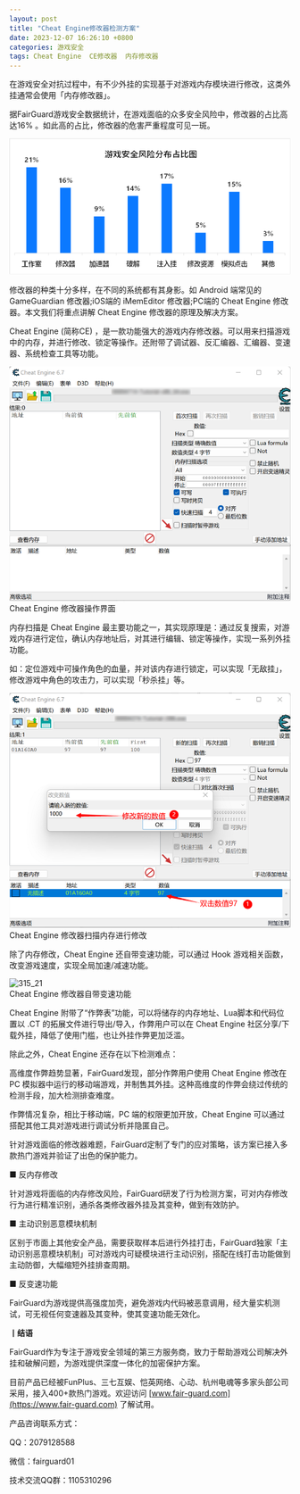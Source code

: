 ```yaml
---
layout: post
title: "Cheat Engine修改器检测方案"
date: 2023-12-07 16:26:10 +0800
categories: 游戏安全
tags: Cheat Engine  CE修改器  内存修改器
---
```


在游戏安全对抗过程中，有不少外挂的实现基于对游戏内存模块进行修改，这类外挂通常会使用「内存修改器」。<!-- more -->  

据FairGuard游戏安全数据统计，在游戏面临的众多安全风险中，修改器的占比高达16% 。如此高的占比，修改器的危害严重程度可见一斑。  

![315_21](/assets/res/202103/游戏安全风险占比.png)  

修改器的种类十分多样，在不同的系统都有其身影。如 Android 端常见的GameGuardian 修改器;iOS端的 iMemEditor 修改器;PC端的 Cheat Engine 修改器。本文我们将重点讲解 Cheat Engine 修改器的原理及解决方案。  

Cheat Engine (简称CE) ，是一款功能强大的游戏内存修改器。可以用来扫描游戏中的内存，并进行修改、锁定等操作。还附带了调试器、反汇编器、汇编器、变速器、系统检查工具等功能。  

![315_21](/assets/res/202103/CE修改器.png)  
Cheat Engine 修改器操作界面  

内存扫描是 Cheat Engine 最主要功能之一，其实现原理是：通过反复搜索，对游戏内存进行定位，确认内存地址后，对其进行编辑、锁定等操作，实现一系列外挂功能。  

如：定位游戏中可操作角色的血量，并对该内存进行锁定，可以实现「无敌挂」，修改游戏中角色的攻击力，可以实现「秒杀挂」等。  

![315_21](/assets/res/202103/CE数值修改.png)  
Cheat Engine 修改器扫描内存进行修改  

除了内存修改，Cheat Engine 还自带变速功能，可以通过 Hook 游戏相关函数，改变游戏速度，实现全局加速/减速功能。  

![315_21](/assets/res/202103/CE变速动图.gif)  
Cheat Engine 修改器自带变速功能  

Cheat Engine 附带了“作弊表”功能，可以将储存的内存地址、Lua脚本和代码位置以 .CT 的拓展文件进行导出/导入，作弊用户可以在 Cheat Engine 社区分享/下载外挂，降低了使用门槛，也让外挂作弊更加泛滥。  

除此之外，Cheat Engine 还存在以下检测难点：  

高维度作弊趋势显著，FairGuard发现，部分作弊用户使用 Cheat Engine 修改在 PC 模拟器中运行的移动端游戏，并制售其外挂。这种高维度的作弊会绕过传统的检测手段，加大检测排查难度。  

作弊情况复杂，相比于移动端，PC 端的权限更加开放，Cheat Engine 可以通过搭配其他工具对游戏进行调试分析并隐匿自己。  

针对游戏面临的修改器难题，FairGuard定制了专门的应对策略，该方案已接入多款热门游戏并验证了出色的保护能力。  

■ 反内存修改  

针对游戏将面临的内存修改风险，FairGuard研发了行为检测方案，可对内存修改行为进行精准识别，通杀各类修改器外挂及其变种，做到有效防护。  

■ 主动识别恶意模块机制  

区别于市面上其他安全产品，需要获取样本后进行外挂打击，FairGuard独家「主动识别恶意模块机制」可对游戏内可疑模块进行主动识别，搭配在线打击功能做到主动防御，大幅缩短外挂排查周期。  

■ 反变速功能  

FairGuard为游戏提供高强度加壳，避免游戏内代码被恶意调用，经大量实机测试，可无视任何变速器及其变种，使其变速功能无效化。  


**丨结语**  

FairGuard作为专注于游戏安全领域的第三方服务商，致力于帮助游戏公司解决外挂和破解问题，为游戏提供深度一体化的加密保护方案。  

目前产品已经被FunPlus、三七互娱、恺英网络、心动、杭州电魂等多家头部公司采用，接入400+款热门游戏。欢迎访问 [www.fair-guard.com](https://www.fair-guard.com) 了解试用。    

产品咨询联系方式：  

QQ：2079128588  

微信：fairguard01  

技术交流QQ群：1105310296  